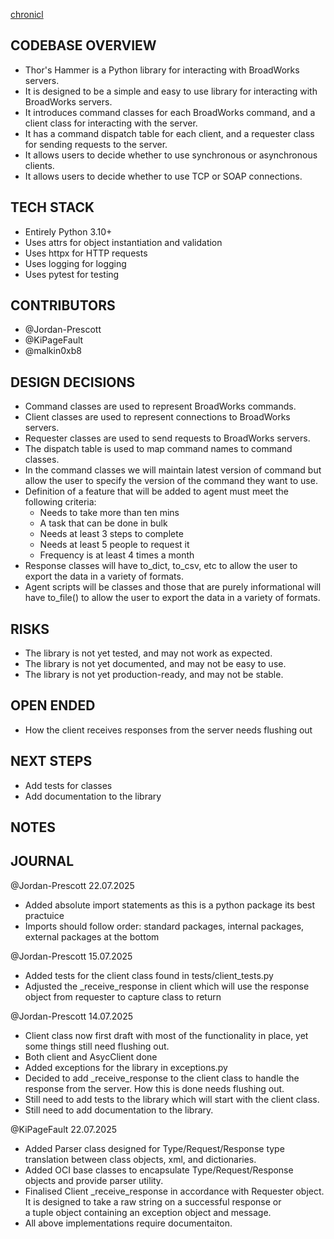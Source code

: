 [chronicl](https://github.com/minimal-mind/chronicl)

## CODEBASE OVERVIEW
- Thor's Hammer is a Python library for interacting with BroadWorks servers.
- It is designed to be a simple and easy to use library for interacting with BroadWorks servers.
- It introduces command classes for each BroadWorks command, and a client class for interacting with the server.
- It has a command dispatch table for each client, and a requester class for sending requests to the server.
- It allows users to decide whether to use synchronous or asynchronous clients.
- It allows users to decide whether to use TCP or SOAP connections.

## TECH STACK
- Entirely Python 3.10+
- Uses attrs for object instantiation and validation
- Uses httpx for HTTP requests
- Uses logging for logging
- Uses pytest for testing

## CONTRIBUTORS
- @Jordan-Prescott
- @KiPageFault
- @malkin0xb8

## DESIGN DECISIONS
- Command classes are used to represent BroadWorks commands.
- Client classes are used to represent connections to BroadWorks servers.
- Requester classes are used to send requests to BroadWorks servers.
- The dispatch table is used to map command names to command classes.
- In the command classes we will maintain latest version of command but allow the user to specify the version of the command they want to use.
- Definition of a feature that will be added to agent must meet the following criteria:
    - Needs to take more than ten mins 
	- A task that can be done in bulk 
	- Needs at least 3 steps to complete 
	- Needs at least 5 people to request it
	- Frequency is at least 4 times a month 
- Response classes will have to_dict, to_csv, etc to allow the user to export the data in a variety of formats.
- Agent scripts will be classes and those that are purely informational will have to_file() to allow the user to export the data in a variety of formats.

## RISKS
- The library is not yet tested, and may not work as expected.
- The library is not yet documented, and may not be easy to use.
- The library is not yet production-ready, and may not be stable.

## OPEN ENDED
- How the client receives responses from the server needs flushing out

## NEXT STEPS
- Add tests for classes
- Add documentation to the library

## NOTES

## JOURNAL

@Jordan-Prescott 22.07.2025
- Added absolute import statements as this is a python package its best practuice 
- Imports should follow order: standard packages, internal packages, external packages at the bottom

@Jordan-Prescott 15.07.2025
- Added tests for the client class found in tests/client_tests.py
- Adjusted the _receive_response in client which will use the response object from requester to capture class to return

@Jordan-Prescott 14.07.2025
- Client class now first draft with most of the functionality in place, yet some things still need flushing out.
- Both client and AsycClient done
- Added exceptions for the library in exceptions.py
- Decided to add _receive_response to the client class to handle the response from the server. How this is done needs flushing out.
- Still need to add tests to the library which will start with the client class. 
- Still need to add documentation to the library.

@KiPageFault 22.07.2025
- Added Parser class designed for Type/Request/Response type translation between class objects, xml, and dictionaries.
- Added OCI base classes to encapsulate Type/Request/Response objects and provide parser utility.
- Finalised Client _receive_response in accordance with Requester object. It is designed to take a raw string on a successful response or \
  a tuple object containing an exception object and message.
- All above implementations require documentaiton.

